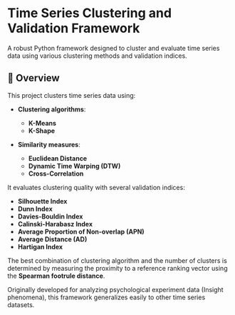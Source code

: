 # Time Series Clustering and Validation Framework

A robust Python framework designed to cluster and evaluate time series data using various clustering methods and validation indices.

## 📌 Overview

This project clusters time series data using:

- **Clustering algorithms**:
  - **K-Means**
  - **K-Shape**

- **Similarity measures**:
  - **Euclidean Distance**
  - **Dynamic Time Warping (DTW)**
  - **Cross-Correlation**

It evaluates clustering quality with several validation indices:

- **Silhouette Index**
- **Dunn Index**
- **Davies-Bouldin Index**
- **Calinski-Harabasz Index**
- **Average Proportion of Non-overlap (APN)**
- **Average Distance (AD)**
- **Hartigan Index**

The best combination of clustering algorithm and the number of clusters is determined by measuring the proximity to a reference ranking vector using the **Spearman footrule distance**.

Originally developed for analyzing psychological experiment data (Insight phenomena), this framework generalizes easily to other time series datasets.
